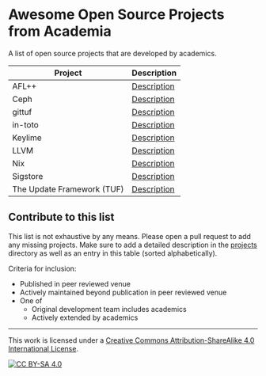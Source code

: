 # Awesome Open Source Projects from Academia

A list of open source projects that are developed by academics.

| Project | Description |
|---------|-------------|
| AFL++ | [Description](/projects/aflplusplus/README.md) |
| Ceph | [Description](/projects/ceph/README.md) |
| gittuf | [Description](/projects/gittuf/README.md) |
| in-toto | [Description](/projects/in-toto/README.md) |
| Keylime | [Description](/projects/keylime/README.md) |
| LLVM | [Description](/projects/llvm/README.md) |
| Nix | [Description](/projects/nix/README.md) |
| Sigstore | [Description](/projects/sigstore/README.md) |
| The Update Framework (TUF) | [Description](/projects/the-update-framework/README.md) |

## Contribute to this list

This list is not exhaustive by any means. Please open a pull request to add any
missing projects. Make sure to add a detailed description in the
[projects](/projects) directory as well as an entry in this table (sorted
alphabetically).

Criteria for inclusion:

- Published in peer reviewed venue
- Actively maintained beyond publication in peer reviewed venue
- One of
  - Original development team includes academics
  - Actively extended by academics

---

This work is licensed under a
[Creative Commons Attribution-ShareAlike 4.0 International License][cc-by-sa].

[![CC BY-SA 4.0][cc-by-sa-image]][cc-by-sa]

[cc-by-sa]: http://creativecommons.org/licenses/by-sa/4.0/
[cc-by-sa-image]: https://licensebuttons.net/l/by-sa/4.0/88x31.png
[cc-by-sa-shield]: https://img.shields.io/badge/License-CC%20BY--SA%204.0-lightgrey.svg
